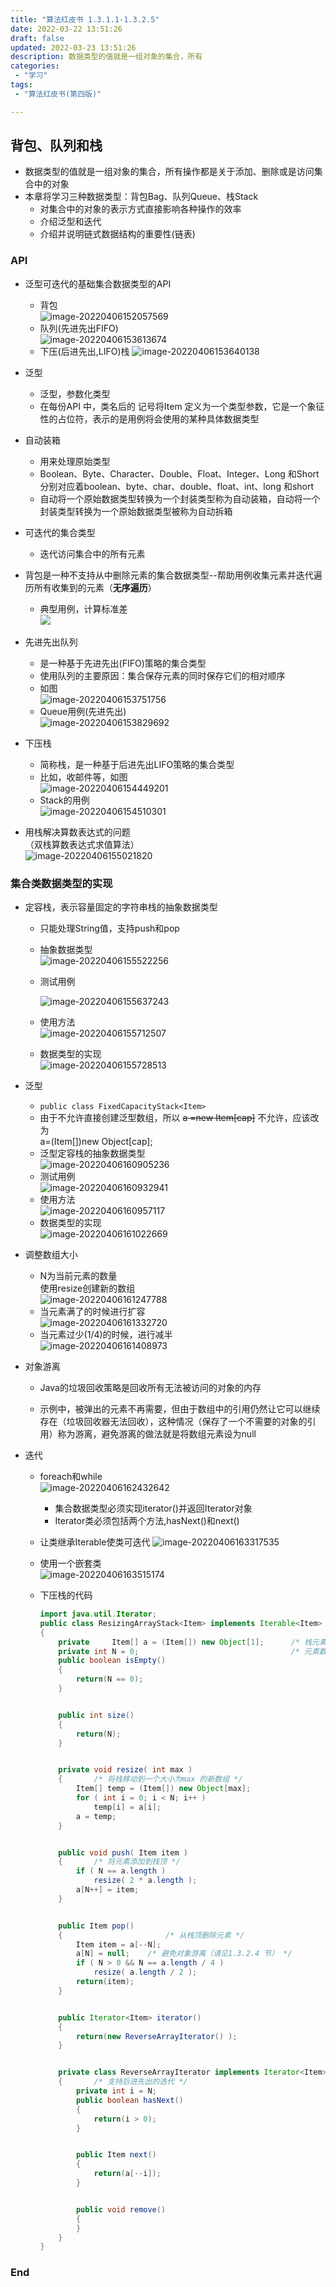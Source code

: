 ```yaml
---
title: "算法红皮书 1.3.1.1-1.3.2.5"
date: 2022-03-22 13:51:26 
draft: false
updated: 2022-03-23 13:51:26 
description: 数据类型的值就是一组对象的集合，所有
categories:
 - "学习"
tags:
 - "算法红皮书(第四版)"

---
```


##  背包、队列和栈  
* 数据类型的值就是一组对象的集合，所有操作都是关于添加、删除或是访问集合中的对象  
* 本章将学习三种数据类型：背包Bag、队列Queue、栈Stack  
  * 对集合中的对象的表示方式直接影响各种操作的效率  
  * 介绍泛型和迭代  
  * 介绍并说明链式数据结构的重要性(链表)
  
###  API 
* 泛型可迭代的基础集合数据类型的API
  * 背包  
  ![image-20220406152057569](images/mypost/image-20220406152057569.png)
  * 队列(先进先出FIFO)  
  ![image-20220406153613674](images/mypost/image-20220406153613674.png)
  * 下压(后进先出,LIFO)栈
  ![image-20220406153640138](images/mypost/image-20220406153640138.png)
* 泛型  
  * 泛型，参数化类型  
  * 在每份API 中，类名后的<Item> 记号将Item 定义为一个类型参数，它是一个象征性的占位符，表示的是用例将会使用的某种具体数据类型  
* 自动装箱  
  * 用来处理原始类型  
  * Boolean、Byte、Character、Double、Float、Integer、Long 和Short 分别对应着boolean、byte、char、double、float、int、long 和short  
  * 自动将一个原始数据类型转换为一个封装类型称为自动装箱，自动将一个封装类型转换为一个原始数据类型被称为自动拆箱  
* 可迭代的集合类型  
  * 迭代访问集合中的所有元素  
* 背包是一种不支持从中删除元素的集合数据类型--帮助用例收集元素并迭代遍历所有收集到的元素（**无序遍历**）  
  * 典型用例，计算标准差  
  ![](./1.3.1.1-1.3.2.5/1648014765406.png)
* 先进先出队列  
  * 是一种基于先进先出(FIFO)策略的集合类型  
  * 使用队列的主要原因：集合保存元素的同时保存它们的相对顺序  
  * 如图  
    ![image-20220406153751756](images/mypost/image-20220406153751756.png)
  * Queue用例(先进先出)    
    ![image-20220406153829692](images/mypost/image-20220406153829692.png)

* 下压栈  
  * 简称栈，是一种基于后进先出LIFO策略的集合类型  
  * 比如，收邮件等，如图  
    ![image-20220406154449201](images/mypost/image-20220406154449201.png)
  * Stack的用例  
    ![image-20220406154510301](images/mypost/image-20220406154510301.png)
* 用栈解决算数表达式的问题  
  （双栈算数表达式求值算法）  
  ![image-20220406155021820](images/mypost/image-20220406155021820.png)  

### 集合类数据类型的实现  

- 定容栈，表示容量固定的字符串栈的抽象数据类型  

  - 只能处理String值，支持push和pop

  - 抽象数据类型  
    ![image-20220406155522256](images/mypost/image-20220406155522256.png)

  - 测试用例  

    ![image-20220406155637243](images/mypost/image-20220406155637243.png)

  - 使用方法  
    ![image-20220406155712507](images/mypost/image-20220406155712507.png)

  - 数据类型的实现  
    ![image-20220406155728513](images/mypost/image-20220406155728513.png)

    

- 泛型  

  - `public class FixedCapacityStack<Item>`
  - 由于不允许直接创建泛型数组，所以 ~~a =new Item[cap]~~ 不允许，应该改为  
    a=(Item[])new Object[cap];  
  - 泛型定容栈的抽象数据类型  
    ![image-20220406160905236](images/mypost/image-20220406160905236.png)
  - 测试用例  
    ![image-20220406160932941](images/mypost/image-20220406160932941.png)
  - 使用方法  
    ![image-20220406160957117](images/mypost/image-20220406160957117.png)
  - 数据类型的实现  
    ![image-20220406161022669](images/mypost/image-20220406161022669.png)

- 调整数组大小  

  - N为当前元素的数量  
    使用resize创建新的数组  
    ![image-20220406161247788](images/mypost/image-20220406161247788.png)
  - 当元素满了的时候进行扩容  
    ![image-20220406161332720](images/mypost/image-20220406161332720.png)
  - 当元素过少(1/4)的时候，进行减半  
    ![image-20220406161408973](images/mypost/image-20220406161408973.png)

- 对象游离

  - Java的垃圾回收策略是回收所有无法被访问的对象的内存

  - 示例中，被弹出的元素不再需要，但由于数组中的引用仍然让它可以继续存在（垃圾回收器无法回收），这种情况（保存了一个不需要的对象的引用）称为游离，避免游离的做法就是将数组元素设为null  

    

- 迭代

  - foreach和while  
    ![image-20220406162432642](images/mypost/image-20220406162432642.png)

    - 集合数据类型必须实现iterator()并返回Iterator对象
    - Iterator类必须包括两个方法,hasNext()和next()

  - 让类继承Iterable<Item>使类可迭代
    ![image-20220406163317535](images/mypost/image-20220406163317535.png)

  - 使用一个嵌套类  
    ![image-20220406163515174](images/mypost/image-20220406163515174.png)

  - 下压栈的代码  

    ```java
    import java.util.Iterator;
    public class ResizingArrayStack<Item> implements Iterable<Item>
    {
    	private		Item[] a = (Item[]) new Object[1];      /* 栈元素 */
    	private int	N = 0;                                  /* 元素数量 */
    	public boolean isEmpty()
    	{
    		return(N == 0);
    	}
    
    
    	public int size()
    	{
    		return(N);
    	}
    
    
    	private void resize( int max )
    	{       /* 将栈移动到一个大小为max 的新数组 */
    		Item[] temp = (Item[]) new Object[max];
    		for ( int i = 0; i < N; i++ )
    			temp[i] = a[i];
    		a = temp;
    	}
    
    
    	public void push( Item item )
    	{       /* 将元素添加到栈顶 */
    		if ( N == a.length )
    			resize( 2 * a.length );
    		a[N++] = item;
    	}
    
    
    	public Item pop()
    	{                       /* 从栈顶删除元素 */
    		Item item = a[--N];
    		a[N] = null;    /* 避免对象游离（请见1.3.2.4 节） */
    		if ( N > 0 && N == a.length / 4 )
    			resize( a.length / 2 );
    		return(item);
    	}
    
    
    	public Iterator<Item> iterator()
    	{
    		return(new ReverseArrayIterator() );
    	}
    
    
    	private class ReverseArrayIterator implements Iterator<Item>
    	{       /* 支持后进先出的迭代 */
    		private int i = N;
    		public boolean hasNext()
    		{
    			return(i > 0);
    		}
    
    
    		public Item next()
    		{
    			return(a[--i]);
    		}
    
    
    		public void remove()
    		{
    		}
    	}
    }
    ```

    


### End  
